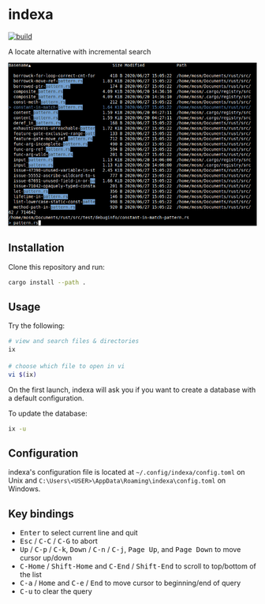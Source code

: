 # indexa

[![build](https://github.com/mosmeh/indexa/workflows/build/badge.svg)](https://github.com/mosmeh/indexa/actions)

A locate alternative with incremental search

![](screenshot.png)

## Installation

Clone this repository and run:

```sh
cargo install --path .
```

## Usage

Try the following:

```sh
# view and search files & directories
ix

# choose which file to open in vi
vi $(ix)
```

On the first launch, indexa will ask you if you want to create a database with a default configuration.

To update the database:

```sh
ix -u
```

## Configuration

indexa's configuration file is located at `~/.config/indexa/config.toml` on Unix and `C:\Users\<USER>\AppData\Roaming\indexa\config.toml` on Windows.

## Key bindings

- <kbd>Enter</kbd> to select current line and quit
- <kbd>Esc</kbd> / <kbd>C-C</kbd> / <kbd>C-G</kbd> to abort
- <kbd>Up</kbd> / <kbd>C-p</kbd> / <kbd>C-k</kbd>, <kbd>Down</kbd> / <kbd>C-n</kbd> / <kbd>C-j</kbd>, <kbd>Page Up</kbd>, and <kbd>Page Down</kbd> to move cursor up/down
- <kbd>C-Home</kbd> / <kbd>Shift-Home</kbd> and <kbd>C-End</kbd> / <kbd>Shift-End</kbd> to scroll to top/bottom of the list
- <kbd>C-a</kbd> / <kbd>Home</kbd> and <kbd>C-e</kbd> / <kbd>End</kbd> to move cursor to beginning/end of query
- <kbd>C-u</kbd> to clear the query
